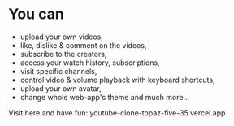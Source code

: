 # You can 
- upload your own videos,
- like, dislike & comment on the videos,
- subscribe to the creators,
- access your watch history, subscriptions,
- visit specific channels,
- control video & volume playback with keyboard shortcuts,
- upload your own avatar,
- change whole web-app's theme
and much more...

Visit here and have fun: youtube-clone-topaz-five-35.vercel.app
